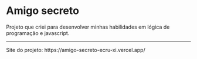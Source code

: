 # Amigo secreto

Projeto que criei para desenvolver minhas habilidades em lógica de programação e javascript.
<hr/> Site do projeto: https://amigo-secreto-ecru-xi.vercel.app/
